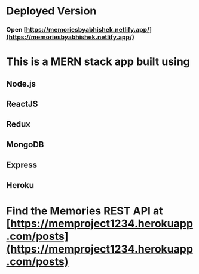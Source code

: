 # Deployed Version 
### Open [https://memoriesbyabhishek.netlify.app/](https://memoriesbyabhishek.netlify.app/)

# This is a MERN stack app built using 

## Node.js
## ReactJS
## Redux
## MongoDB
## Express
## Heroku

# Find the Memories REST API at [https://memproject1234.herokuapp.com/posts](https://memproject1234.herokuapp.com/posts)

